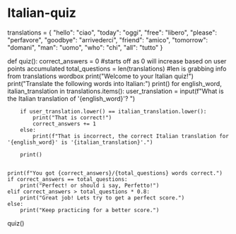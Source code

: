# Italian-quiz
translations = {
        "hello": "ciao",
        "today": "oggi",
        "free": "libero",
        "please": "perfavore",
        "goodbye": "arrivederci",
        "friend": "amico",
        "tomorrow": "domani",
        "man": "uomo",
        "who": "chi",
        "all": "tutto"
    }


def quiz():
    correct_answers = 0
    #starts off as 0 will increase based on user points accumulated
    total_questions = len(translations)
    #len is grabbing info from translations wordbox 
    print("Welcome to your Italian quiz!")
    print("Translate the following words into Italian:")
    print()
    for english_word, italian_translation in translations.items():
        user_translation = input(f"What is the Italian translation of '{english_word}'? ")
        
        if user_translation.lower() == italian_translation.lower():
            print("That is correct!")
            correct_answers += 1
        else:
            print(f"That is incorrect, the correct Italian translation for '{english_word}' is '{italian_translation}'.")
        
        print()
         
    
    print(f"You got {correct_answers}/{total_questions} words correct.")
    if correct_answers == total_questions:
        print("Perfect! or should i say, Perfetto!")
    elif correct_answers > total_questions * 0.8:
        print("Great job! Lets try to get a perfect score.")
    else:
        print("Keep practicing for a better score.")


quiz()
